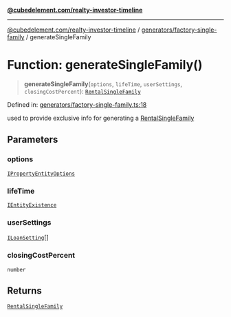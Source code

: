 [**@cubedelement.com/realty-investor-timeline**](../../../index.md)

---

[@cubedelement.com/realty-investor-timeline](../../../modules.md) / [generators/factory-single-family](../index.md) / generateSingleFamily

# Function: generateSingleFamily()

> **generateSingleFamily**(`options`, `lifeTime`, `userSettings`, `closingCostPercent`): [`RentalSingleFamily`](../../../properties/rental-single-family/classes/RentalSingleFamily.md)

Defined in: [generators/factory-single-family.ts:18](https://github.com/kvernon/realty-investor-timeline/blob/806c805529d356deb12c125749ddea89a26850dd/src/generators/factory-single-family.ts#L18)

used to provide exclusive info for generating a [RentalSingleFamily](../../../properties/rental-single-family/classes/RentalSingleFamily.md)

## Parameters

### options

[`IPropertyEntityOptions`](../../i-property-entity-options/interfaces/IPropertyEntityOptions.md)

### lifeTime

[`IEntityExistence`](../../../properties/i-entity-existence/interfaces/IEntityExistence.md)

### userSettings

[`ILoanSetting`](../../../loans/i-loan-settings/interfaces/ILoanSetting.md)[]

### closingCostPercent

`number`

## Returns

[`RentalSingleFamily`](../../../properties/rental-single-family/classes/RentalSingleFamily.md)
